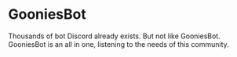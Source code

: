 # GooniesBot
Thousands of bot Discord already exists. But not like GooniesBot. GooniesBot is an all in one, listening to the needs of this community.
